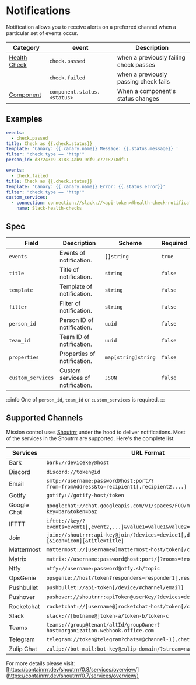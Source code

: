 # Notifications

Notification allows you to receive alerts on a preferred channel when a particular set of events occur.

| Category                                                                 | event                        | Description                                                                                |
| ------------------------------------------------------------------------ | ---------------------------- | ------------------------------------------------------------------------------------------ |
| [Health Check](events/health-checks)                               | `check.passed`               | when a previously failing check passes                                                     |
|                                                                          | `check.failed`               | when a previously passing check fails                                                      |
| [Component](events/components)                                     | `component.status.<status>`  | When a component's status changes                                                          |


## Examples

```yaml title="http-check-passed.yaml"
events:
  - check.passed
title: Check as {{.check.status}}
template: 'Canary: {{.canary.name}} Message: {{.status.message}} '
filter: "check.type == 'http'"
person_id: d87243c9-3183-4ab9-9df9-c77c8278df11
```

```yaml title="check-failure.yaml"
events:
  - check.failed
title: Check as {{.check.status}}
template: 'Canary: {{.canary.name}} Error: {{.status.error}}'
filter: "check.type == 'http'"
custom_services:
  - connection: connection://slack://<api-token>@health-check-notifications
    name: Slack-health-checks
```

## Spec

| Field             | Description                      | Scheme              | Required |
| ----------------- | -------------------------------- | ------------------- | -------- |
| `events`          | Events of notification.          | `[]string`          | `true`   |
| `title`           | Title of notification.           | `string`            | `false`  |
| `template`        | Template of notification.        | `string`            | `false`  |
| `filter`          | Filter of notification.          | `string`            | `false`  |
| `person_id`       | Person ID of notification.       | `uuid`              | `false`  |
| `team_id`         | Team ID of notification.         | `uuid`              | `false`  |
| `properties`      | Properties of notification.      | `map[string]string` | `false`  |
| `custom_services` | Custom services of notification. | `JSON`              | `false`  |

:::info
    One of `person_id`, `team_id` or `custom_services` is required.
:::

## Supported Channels

Mission control uses [Shoutrrr](https://github.com/containrrr/shoutrrr/) under the hood to deliver notifications. Most of the services in the Shoutrrr are supported. Here's the complete list:

| Services    | URL Format                                                                               |
| ----------- | ---------------------------------------------------------------------------------------- |
| Bark        | `bark://devicekey@host`                                                                  |
| Discord     | `discord://token@id `                                                                    |
| Email       | `smtp://username:password@host:port/?from=fromAddress&to=recipient1[,recipient2,...]`    |
| Gotify      | `gotify://gotify-host/token`                                                             |
| Google Chat | `googlechat://chat.googleapis.com/v1/spaces/FOO/messages?key=bar&token=baz `             |
| IFTTT       | `ifttt://key/?events=event1[,event2,...]&value1=value1&value2=value2&value3=value3   `   |
| Join        | `join://shoutrrr:api-key@join/?devices=device1[,device2, ...][&icon=icon][&title=title]` |
| Mattermost  | `mattermost://[username@]mattermost-host/token[/channel]`                                |
| Matrix      | `matrix://username:password@host:port/[?rooms=!roomID1[,roomAlias2]] `                   |
| Ntfy        | `ntfy://username:password@ntfy.sh/topic`                                                 |
| OpsGenie    | `opsgenie://host/token?responders=responder1[,responder2]     `                          |
| Pushbullet  | `pushbullet://api-token[/device/#channel/email]`                                         |
| Pushover    | `pushover://shoutrrr:apiToken@userKey/?devices=device1[,device2, ...]`                   |
| Rocketchat  | `rocketchat://[username@]rocketchat-host/token[/channel\| @recipient]`                   |
| Slack       | `slack://[botname@]token-a/token-b/token-c`                                              |
| Teams       | `teams://group@tenant/altId/groupOwner?host=organization.webhook.office.com`             |
| Telegram    | `telegram://token@telegram?chats=@channel-1[,chat-id-1,...]`                             |
| Zulip Chat  | `zulip://bot-mail:bot-key@zulip-domain/?stream=name-or-id&topic=name`                    |

For more details please visit: [https://containrrr.dev/shoutrrr/0.8/services/overview/](https://containrrr.dev/shoutrrr/0.7/services/overview/)
